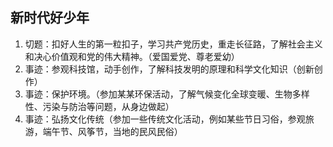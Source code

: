 ## 新时代好少年

1. 切题：扣好人生的第一粒扣子，学习共产党历史，重走长征路，了解社会主义和决心价值观和党的伟大精神。（爱国爱党、尊老爱幼）
2. 事迹：参观科技馆，动手创作，了解科技发明的原理和科学文化知识（创新创作）
3. 事迹：保护环境。（参加某某环保活动，了解气候变化全球变暖、生物多样性、污染与防治等问题，从身边做起）
4. 事迹：弘扬文化传统（参加一些传统文化活动，例如某些节日习俗，参观旅游，端午节、风筝节，当地的民风民俗）